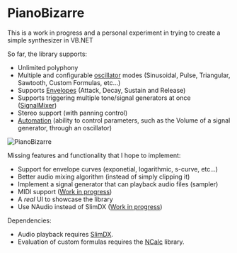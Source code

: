 # PianoBizarre

This is a work in progress and a personal experiment in trying to create a simple synthesizer in VB.NET

So far, the library supports:
- Unlimited polyphony
- Multiple and configurable [oscillator](https://github.com/morphx666/PianoBizarre/blob/master/SimpleSynth/Oscillator.vb) modes (Sinusoidal, Pulse, Triangular, Sawtooth, Custom Formulas, etc...)
- Supports [Envelopes](https://github.com/morphx666/PianoBizarre/blob/master/SimpleSynth/Envelope.vb) (Attack, Decay, Sustain and Release)
- Supports triggering multiple tone/signal generators at once ([SignalMixer](https://github.com/morphx666/PianoBizarre/blob/master/SimpleSynth/SignalMixer.vb))
- Stereo support (with panning control)
- [Automation](https://github.com/morphx666/PianoBizarre/blob/master/SimpleSynth/Automation.vb) (ability to control parameters, such as the Volume of a signal generator, through an oscillator)

![PianoBizarre](https://whenimbored.xfx.net/wp-content/uploads/2016/07/pianobizarre01.png)

Missing features and functionality that I hope to implement:
- Support for envelope curves (exponetial, logarithmic, s-curve, etc...)
- Better audio mixing algorithm (instead of simply clipping it)
- Implement a signal generator that can playback audio files (sampler)
- MIDI support ([Work in progress](https://github.com/morphx666/PianoBizarre/blob/master/SimpleSynth/MidiParser.vb))
- A *real* UI to showcase the library
- Use NAudio instead of SlimDX ([Work in progress](https://github.com/morphx666/PianoBizarre/blob/master/SimpleSynth/AudioMixerNAudio.vb))

Dependencies:
- Audio playback requires [SlimDX](https://slimdx.org/).
- Evaluation of custom formulas requires the [NCalc](https://github.com/sheetsync/NCalc) library.
